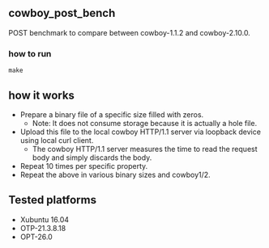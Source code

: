 ## cowboy_post_bench

POST benchmark to compare between cowboy-1.1.2 and cowboy-2.10.0.

### how to run
```
make
```


## how it works
- Prepare a binary file of a specific size filled with zeros.
  - Note: It does not consume storage because it is actually a hole file.
- Upload this file to the local cowboy HTTP/1.1 server via loopback device using local curl client.
  - The cowboy HTTP/1.1 server measures the time to read the request body and simply discards the body.
- Repeat 10 times per specific property.
- Repeat the above in various binary sizes and cowboy1/2.


## Tested platforms
- Xubuntu 16.04
- OTP-21.3.8.18
- OPT-26.0
